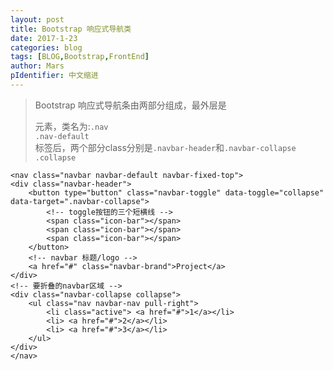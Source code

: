 ```yaml
---
layout: post
title: Bootstrap 响应式导航类
date: 2017-1-23
categories: blog
tags: [BLOG,Bootstrap,FrontEnd]
author: Mars
pIdentifier: 中文缩进
---
```

>Bootstrap 响应式导航条由两部分组成，最外层是<code><nav></code>元素，类名为:<code>.nav .nav-default</code><code><nav></code>标签后，两个部分class分别是<code>.navbar-header</code>和<code>.navbar-collapse .collapse</code> <br>


	<nav class="navbar navbar-default navbar-fixed-top">
	<div class="navbar-header">
		<button type="button" class="navbar-toggle" data-toggle="collapse" data-target=".navbar-collapse">
			<!-- toggle按钮的三个短横线 -->
			<span class="icon-bar"></span>
			<span class="icon-bar"></span>
			<span class="icon-bar"></span>
		</button>
		<!-- navbar 标题/logo -->
		<a href="#" class="navbar-brand">Project</a>
	</div>
	<!-- 要折叠的navbar区域 -->
	<div class="navbar-collapse collapse">
		<ul class="nav navbar-nav pull-right">
			<li class="active"> <a href="#">1</a></li>
			<li> <a href="#">2</a></li>
			<li> <a href="#">3</a></li>
		</ul>
	</div>
    </nav>


